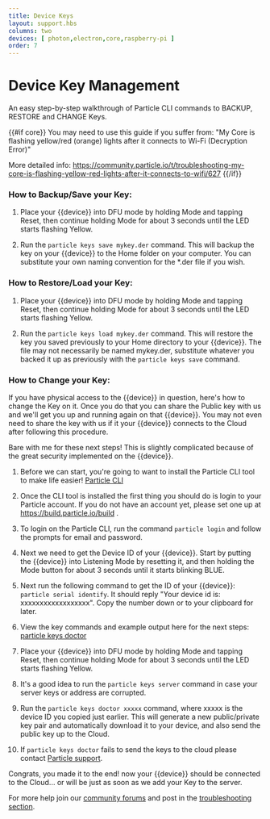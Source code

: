 ```yaml
---
title: Device Keys
layout: support.hbs
columns: two
devices: [ photon,electron,core,raspberry-pi ]
order: 7
---
```


Device Key Management
===

An easy step-by-step walkthrough of Particle CLI commands to BACKUP, RESTORE and CHANGE Keys.

{{#if core}}
You may need to use this guide if you suffer from: "My Core is flashing yellow/red (orange) lights after it connects to Wi-Fi (Decryption Error)"

More detailed info:
https://community.particle.io/t/troubleshooting-my-core-is-flashing-yellow-red-lights-after-it-connects-to-wifi/627
{{/if}}

### How to Backup/Save your Key:

1. Place your {{device}} into DFU mode by holding Mode and tapping Reset, then continue holding Mode for about 3 seconds until the LED starts flashing Yellow.

2. Run the ``particle keys save mykey.der`` command. This will backup the key on your {{device}} to the Home folder on your computer.  You can substitute your own naming convention for the *.der file if you wish.

### How to Restore/Load your Key:

1. Place your {{device}} into DFU mode by holding Mode and tapping Reset, then continue holding Mode for about 3 seconds until the LED starts flashing Yellow.

2. Run the ``particle keys load mykey.der`` command. This will restore the key you saved previously to your Home directory to your {{device}}.  The file may not necessarily be named mykey.der, substitute whatever you backed it up as previously with the ``particle keys save`` command.

### How to Change your Key:

If you have physical access to the {{device}} in question, here's how to change the Key on it. Once you do that you can share the Public key with us and we'll get you up and running again on that {{device}}.  You may not even need to share the key with us if it your {{device}} connects to the Cloud after following this procedure.

Bare with me for these next steps! This is slightly complicated because of the great security implemented on the {{device}}.

1. Before we can start, you're going to want to install the Particle CLI tool to make life easier! [Particle CLI](/guide/tools-and-features/cli)

2. Once the CLI tool is installed the first thing you should do is login to your Particle account.  If you do not have an account yet, please set one up at https://build.particle.io/build .

3. To login on the Particle CLI, run the command `particle login` and follow the prompts for email and password.

4. Next we need to get the Device ID of your {{device}}. Start by putting the {{device}} into Listening Mode by resetting it, and then holding the Mode button for about 3 seconds until it starts blinking BLUE.

5. Next run the following command to get the ID of your {{device}}: ``particle serial identify``. It should reply "Your device id is: xxxxxxxxxxxxxxxxxx". Copy the number down or to your clipboard for later.

6. View the key commands and example output here for the next steps: [particle keys doctor](/reference/cli/#particle-keys-doctor)

7. Place your {{device}} into DFU mode by holding Mode and tapping Reset, then continue holding Mode for about 3 seconds until the LED starts flashing Yellow.

8. It's a good idea to run the ``particle keys server`` command in case your server keys or address are corrupted.

9. Run the ``particle keys doctor xxxxx`` command, where xxxxx is the device ID you copied just earlier. This will generate a new public/private key pair and automatically download it to your device, and also send the public key up to the Cloud.

10. If ``particle keys doctor`` fails to send the keys to the cloud please contact [Particle support](https://support.particle.io).

Congrats, you made it to the end! now your {{device}} should be connected to the Cloud... or will be just as soon as we add your Key to the server.

For more help join our [community forums](http://community.particle.io/) and post in the [troubleshooting section](https://community.particle.io/c/troubleshooting).
